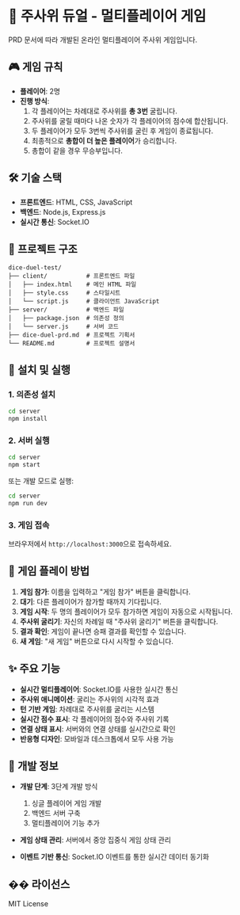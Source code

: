 # 🎲 주사위 듀얼 - 멀티플레이어 게임

PRD 문서에 따라 개발된 온라인 멀티플레이어 주사위 게임입니다.

## 🎮 게임 규칙

- **플레이어**: 2명
- **진행 방식**:
  1. 각 플레이어는 차례대로 주사위를 **총 3번** 굴립니다.
  2. 주사위를 굴릴 때마다 나온 숫자가 각 플레이어의 점수에 합산됩니다.
  3. 두 플레이어가 모두 3번씩 주사위를 굴린 후 게임이 종료됩니다.
  4. 최종적으로 **총합이 더 높은 플레이어**가 승리합니다.
  5. 총합이 같을 경우 무승부입니다.

## 🛠️ 기술 스택

- **프론트엔드**: HTML, CSS, JavaScript
- **백엔드**: Node.js, Express.js
- **실시간 통신**: Socket.IO

## 📁 프로젝트 구조

```
dice-duel-test/
├── client/           # 프론트엔드 파일
│   ├── index.html    # 메인 HTML 파일
│   ├── style.css     # 스타일시트
│   └── script.js     # 클라이언트 JavaScript
├── server/           # 백엔드 파일
│   ├── package.json  # 의존성 정의
│   └── server.js     # 서버 코드
├── dice-duel-prd.md  # 프로젝트 기획서
└── README.md         # 프로젝트 설명서
```

## 🚀 설치 및 실행

### 1. 의존성 설치

```bash
cd server
npm install
```

### 2. 서버 실행

```bash
cd server
npm start
```

또는 개발 모드로 실행:

```bash
cd server
npm run dev
```

### 3. 게임 접속

브라우저에서 `http://localhost:3000`으로 접속하세요.

## 🎯 게임 플레이 방법

1. **게임 참가**: 이름을 입력하고 "게임 참가" 버튼을 클릭합니다.
2. **대기**: 다른 플레이어가 참가할 때까지 기다립니다.
3. **게임 시작**: 두 명의 플레이어가 모두 참가하면 게임이 자동으로 시작됩니다.
4. **주사위 굴리기**: 자신의 차례일 때 "주사위 굴리기" 버튼을 클릭합니다.
5. **결과 확인**: 게임이 끝나면 승패 결과를 확인할 수 있습니다.
6. **새 게임**: "새 게임" 버튼으로 다시 시작할 수 있습니다.

## ✨ 주요 기능

- **실시간 멀티플레이어**: Socket.IO를 사용한 실시간 통신
- **주사위 애니메이션**: 굴리는 주사위의 시각적 효과
- **턴 기반 게임**: 차례대로 주사위를 굴리는 시스템
- **실시간 점수 표시**: 각 플레이어의 점수와 주사위 기록
- **연결 상태 표시**: 서버와의 연결 상태를 실시간으로 확인
- **반응형 디자인**: 모바일과 데스크톱에서 모두 사용 가능

## 🔧 개발 정보

- **개발 단계**: 3단계 개발 방식
  1. 싱글 플레이어 게임 개발
  2. 백엔드 서버 구축
  3. 멀티플레이어 기능 추가

- **게임 상태 관리**: 서버에서 중앙 집중식 게임 상태 관리
- **이벤트 기반 통신**: Socket.IO 이벤트를 통한 실시간 데이터 동기화

## �� 라이선스

MIT License